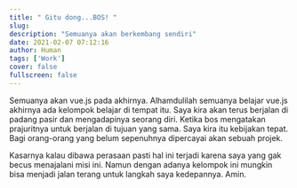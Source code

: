 ```yaml
---
title: " Gitu dong...BOS! "
slug:
description: "Semuanya akan berkembang sendiri"
date: 2021-02-07 07:12:16
author: Human
tags: ['Work']
cover: false
fullscreen: false
---
```


Semuanya akan vue.js pada akhirnya. Alhamdulilah semuanya belajar vue.js akhirnya ada kelompok belajar di tempat itu. Saya kira akan terus berjalan di padang pasir dan mengadapinya seorang diri. Ketika bos mengatakan prajuritnya untuk berjalan di tujuan yang sama. Saya kira itu kebijakan tepat. Bagi orang-orang yang belum sepenuhnya dipercayai akan sebuah projek.

Kasarnya kalau dibawa perasaan pasti hal ini terjadi karena saya yang gak becus menajalani misi ini. Namun dengan adanya kelompok ini mungkin bisa menjadi jalan terang untuk langkah saya kedepannya. Amin.

